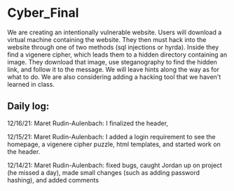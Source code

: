 # Cyber_Final

We are creating an intentionally vulnerable website. Users will download a virtual machine containing the website. They then must hack into the website through one of two methods (sql injections or hyrda). Inside they find a vigenere cipher, which leads them to a hidden directory containing an image. They download that image, use steganography to find the hidden link, and follow it to the message. We will leave hints along the way as for what to do. We are also considering adding a hacking tool that we haven't learned in class. 


Daily log:
-----
12/16/21:
Maret Rudin-Aulenbach: I finalized the header, 

12/15/21:
Maret Rudin-Aulenbach: I added a login requirement to see the homepage, a vigenere cipher puzzle, html templates, and started work on the header.

12/14/21:
Maret Rudin-Aulenbach: fixed bugs, caught Jordan up on project (he missed a day), made small changes (such as adding password hashing), and added comments